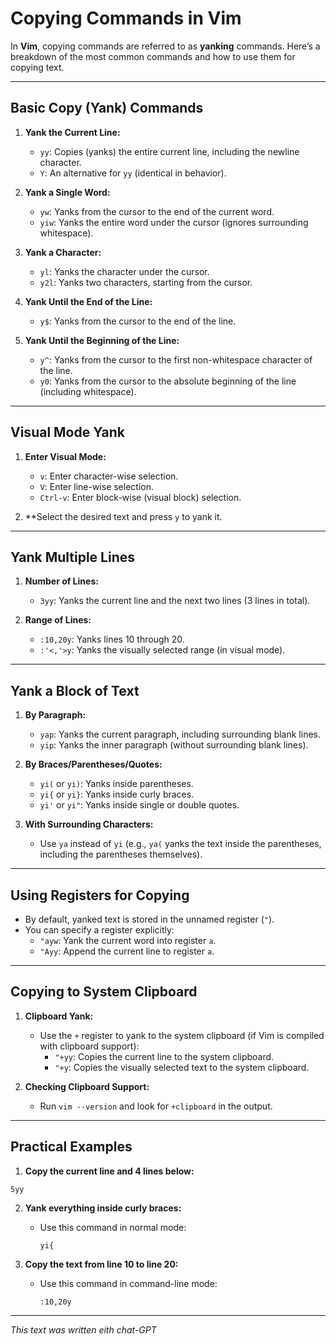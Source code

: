 # Copying Commands in Vim

In **Vim**, copying commands are referred to as **yanking** commands. Here’s a breakdown of the most common commands and how to use them for copying text.

---

## Basic Copy (Yank) Commands

1. **Yank the Current Line:**
   - `yy`: Copies (yanks) the entire current line, including the newline character.
   - `Y`: An alternative for `yy` (identical in behavior).

2. **Yank a Single Word:**
   - `yw`: Yanks from the cursor to the end of the current word.
   - `yiw`: Yanks the entire word under the cursor (ignores surrounding whitespace).

3. **Yank a Character:**
   - `yl`: Yanks the character under the cursor.
   - `y2l`: Yanks two characters, starting from the cursor.

4. **Yank Until the End of the Line:**
   - `y$`: Yanks from the cursor to the end of the line.

5. **Yank Until the Beginning of the Line:**
   - `y^`: Yanks from the cursor to the first non-whitespace character of the line.
   - `y0`: Yanks from the cursor to the absolute beginning of the line (including whitespace).

---

## Visual Mode Yank

1. **Enter Visual Mode:**
   - `v`: Enter character-wise selection.
   - `V`: Enter line-wise selection.
   - `Ctrl-v`: Enter block-wise (visual block) selection.

2. **Select the desired text and press `y` to yank it.

---

## Yank Multiple Lines

1. **Number of Lines:**
   - `3yy`: Yanks the current line and the next two lines (3 lines in total).

2. **Range of Lines:**
   - `:10,20y`: Yanks lines 10 through 20.
   - `:'<,'>y`: Yanks the visually selected range (in visual mode).

---

## Yank a Block of Text

1. **By Paragraph:**
   - `yap`: Yanks the current paragraph, including surrounding blank lines.
   - `yip`: Yanks the inner paragraph (without surrounding blank lines).

2. **By Braces/Parentheses/Quotes:**
   - `yi(` or `yi)`: Yanks inside parentheses.
   - `yi{` or `yi}`: Yanks inside curly braces.
   - `yi'` or `yi"`: Yanks inside single or double quotes.

3. **With Surrounding Characters:**
   - Use `ya` instead of `yi` (e.g., `ya(` yanks the text inside the parentheses, including the parentheses themselves).

---

## Using Registers for Copying

- By default, yanked text is stored in the unnamed register (`"`).
- You can specify a register explicitly:
  - `"ayw`: Yank the current word into register `a`.
  - `"Ayy`: Append the current line to register `a`.

---

## Copying to System Clipboard

1. **Clipboard Yank:**
   - Use the `+` register to yank to the system clipboard (if Vim is compiled with clipboard support):
     - `"+yy`: Copies the current line to the system clipboard.
     - `"+y`: Copies the visually selected text to the system clipboard.

2. **Checking Clipboard Support:**
   - Run `vim --version` and look for `+clipboard` in the output.

---

## Practical Examples

1. **Copy the current line and 4 lines below:**
  ```vim
  5yy
  ```

2. **Yank everything inside curly braces:**
   - Use this command in normal mode:  
     ```
     yi{
     ```

3. **Copy the text from line 10 to line 20:**
   - Use this command in command-line mode:  
     ```
     :10,20y
     ```

---

*This text was written eith chat-GPT*
